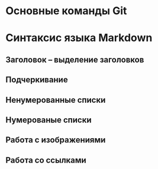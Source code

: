 # Основные команды Git

# Синтаксис языка Markdown

## Заголовок – выделение заголовков

## Подчеркивание

## Ненумерованные списки

## Нумерованые списки

## Работа с изображениями

## Работа со ссылками
